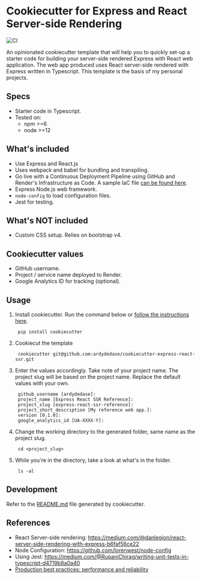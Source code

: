 # Cookiecutter for Express and React Server-side Rendering

![CI](https://github.com/ardydedase/node-react-ssr/workflows/CI/badge.svg?branch=master)

An opinionated cookiecutter template that will help you to quickly set-up a starter code for building your server-side rendered Express with React web application.
The web app produced uses React server-side rendered with Express written in Typescript. This template is the basis of my personal projects.

## Specs

- Starter code in Typescript.
- Tested on:
    - npm >=6
    - node >=12

## What's included
- Use Express and React.js
- Uses webpack and babel for bundling and transpiling.
- Go live with a Continuous Deployment Pipeline using GitHub and Render's Infrastructure as Code. A sample IaC file [can be found here]({{cookiecutter.project_slug}}/render.yaml).
- Express Node.js web framework.
- `node-config` to load configuration files.
- Jest for testing.


## What's NOT included
- Custom CSS setup. Relies on bootstrap v4.

## Cookiecutter values
- GitHub username.
- Project / service name deployed to Render.
- Google Analytics ID for tracking (optional).

## Usage
1. Install cookiecutter. Run the command below or [follow the instructions here](https://cookiecutter.readthedocs.io/en/1.7.2/installation.html).

        pip install cookiecutter

1. Cookiecut the template

        cookiecutter git@github.com:ardydedase/cookiecutter-express-react-ssr.git

1. Enter the values accordingly. Take note of your project name. The project slug will be based on the project name. Replace the default values with your own.

        github_username [ardydedase]:
        project_name [Express React SSR Reference]:
        project_slug [express-react-ssr-reference]:
        project_short_description [My reference web app.]:
        version [0.1.0]:
        google_analytics_id [UA-XXXX-Y]:

1. Change the working directory to the generated folder, same name as the project slug.

        cd <project_slug>

1. While you're in the directory, take a look at what's in the folder.

        ls -al

## Development

Refer to the [README.md]({{cookiecutter.project_slug}}/README.md#run-locally) file generated by cookiecutter.


## References

- React Server-side rendering: https://medium.com/@danlegion/react-server-side-rendering-with-express-b6faf56ce22
- Node Configuration: https://github.com/lorenwest/node-config
- Using Jest: https://medium.com/@RupaniChirag/writing-unit-tests-in-typescript-d4719b8a0a40
- [Production best practices: performance and reliability](https://expressjs.com/en/advanced/best-practice-performance.html)
